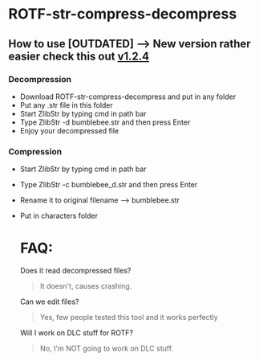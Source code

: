 # ROTF-str-compress-decompress

## How to use [OUTDATED] --> New version rather easier check this out [v1.2.4](https://github.com/Oxotnickk/ROTF-str-compress-decompress/releases/tag/Str3)

### Decompression
- Download ROTF-str-compress-decompress and put in any folder
- Put any .str file in this folder
- Start ZlibStr by typing cmd in path bar
- Type ZlibStr -d bumblebee.str and then press Enter
- Enjoy your decompressed file

### Compression
- Start ZlibStr by typing cmd in path bar
- Type ZlibStr -c bumblebee_d.str and then press Enter
- Rename it to original filename --> bumblebee.str
- Put in characters folder

  # FAQ:
  Does it read decompressed files?
  > It doesn't, causes crashing.

  Can we edit files?
  > Yes, few people tested this tool and it works perfectly

  Will I work on DLC stuff for ROTF?
  > No, I'm NOT going to work on DLC stuff.

